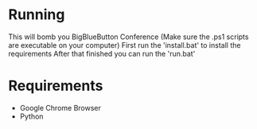 # Running
This will bomb you BigBlueButton Conference
(Make sure the .ps1 scripts are executable on your computer)
First run the 'install.bat' to install the requirements
After that finished you can run the 'run.bat'

# Requirements
- Google Chrome Browser
- Python
